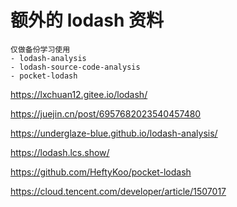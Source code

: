 # 额外的 lodash 资料

```
仅做备份学习使用
- lodash-analysis
- lodash-source-code-analysis
- pocket-lodash
```

https://lxchuan12.gitee.io/lodash/

https://juejin.cn/post/6957682023540457480

https://underglaze-blue.github.io/lodash-analysis/

https://lodash.lcs.show/

https://github.com/HeftyKoo/pocket-lodash

https://cloud.tencent.com/developer/article/1507017